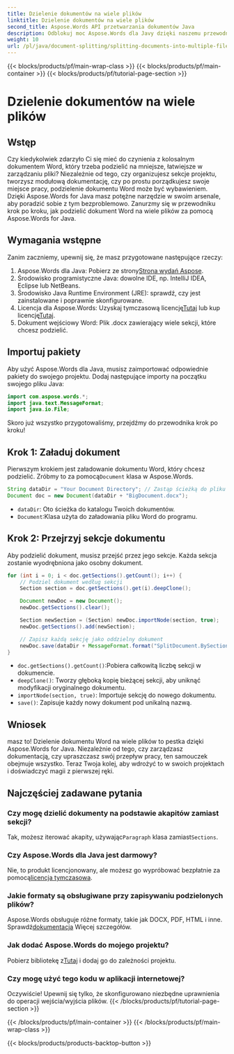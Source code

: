```yaml
---
title: Dzielenie dokumentów na wiele plików
linktitle: Dzielenie dokumentów na wiele plików
second_title: Aspose.Words API przetwarzania dokumentów Java
description: Odblokuj moc Aspose.Words dla Javy dzięki naszemu przewodnikowi krok po kroku dotyczącemu dzielenia dokumentów na wiele plików. Uzyskaj fachowe spostrzeżenia i przykłady kodu źródłowego.
weight: 10
url: /pl/java/document-splitting/splitting-documents-into-multiple-files/
---
```


{{< blocks/products/pf/main-wrap-class >}}
{{< blocks/products/pf/main-container >}}
{{< blocks/products/pf/tutorial-page-section >}}

# Dzielenie dokumentów na wiele plików

## Wstęp

Czy kiedykolwiek zdarzyło Ci się mieć do czynienia z kolosalnym dokumentem Word, który trzeba podzielić na mniejsze, łatwiejsze w zarządzaniu pliki? Niezależnie od tego, czy organizujesz sekcje projektu, tworzysz modułową dokumentację, czy po prostu porządkujesz swoje miejsce pracy, podzielenie dokumentu Word może być wybawieniem. Dzięki Aspose.Words for Java masz potężne narzędzie w swoim arsenale, aby poradzić sobie z tym bezproblemowo. Zanurzmy się w przewodniku krok po kroku, jak podzielić dokument Word na wiele plików za pomocą Aspose.Words for Java.

## Wymagania wstępne
Zanim zaczniemy, upewnij się, że masz przygotowane następujące rzeczy:

1.  Aspose.Words dla Java: Pobierz ze strony[Strona wydań Aspose](https://releases.aspose.com/words/java/).
2. Środowisko programistyczne Java: dowolne IDE, np. IntelliJ IDEA, Eclipse lub NetBeans.
3. Środowisko Java Runtime Environment (JRE): sprawdź, czy jest zainstalowane i poprawnie skonfigurowane.
4.  Licencja dla Aspose.Words: Uzyskaj tymczasową licencję[Tutaj](https://purchase.aspose.com/temporary-license/) lub kup licencję[Tutaj](https://purchase.aspose.com/buy).
5. Dokument wejściowy Word: Plik .docx zawierający wiele sekcji, które chcesz podzielić.

## Importuj pakiety
Aby użyć Aspose.Words dla Java, musisz zaimportować odpowiednie pakiety do swojego projektu. Dodaj następujące importy na początku swojego pliku Java:

```java
import com.aspose.words.*;
import java.text.MessageFormat;
import java.io.File;
```

Skoro już wszystko przygotowaliśmy, przejdźmy do przewodnika krok po kroku!

## Krok 1: Załaduj dokument
 Pierwszym krokiem jest załadowanie dokumentu Word, który chcesz podzielić. Zróbmy to za pomocą`Document` klasa w Aspose.Words.

```java
String dataDir = "Your Document Directory"; // Zastąp ścieżką do pliku
Document doc = new Document(dataDir + "BigDocument.docx");
```

- `dataDir`: Oto ścieżka do katalogu Twoich dokumentów.
- `Document`:Klasa użyta do załadowania pliku Word do programu.

## Krok 2: Przejrzyj sekcje dokumentu
Aby podzielić dokument, musisz przejść przez jego sekcje. Każda sekcja zostanie wyodrębniona jako osobny dokument.

```java
for (int i = 0; i < doc.getSections().getCount(); i++) {
    // Podziel dokument według sekcji
    Section section = doc.getSections().get(i).deepClone();

    Document newDoc = new Document();
    newDoc.getSections().clear();

    Section newSection = (Section) newDoc.importNode(section, true);
    newDoc.getSections().add(newSection);

    // Zapisz każdą sekcję jako oddzielny dokument
    newDoc.save(dataDir + MessageFormat.format("SplitDocument.BySections_{0}.docx", i));
}
```

- `doc.getSections().getCount()`:Pobiera całkowitą liczbę sekcji w dokumencie.
- `deepClone()`: Tworzy głęboką kopię bieżącej sekcji, aby uniknąć modyfikacji oryginalnego dokumentu.
- `importNode(section, true)`: Importuje sekcję do nowego dokumentu.
- `save()`: Zapisuje każdy nowy dokument pod unikalną nazwą.

## Wniosek
masz to! Dzielenie dokumentu Word na wiele plików to pestka dzięki Aspose.Words for Java. Niezależnie od tego, czy zarządzasz dokumentacją, czy upraszczasz swój przepływ pracy, ten samouczek obejmuje wszystko. Teraz Twoja kolej, aby wdrożyć to w swoich projektach i doświadczyć magii z pierwszej ręki.

## Najczęściej zadawane pytania

### Czy mogę dzielić dokumenty na podstawie akapitów zamiast sekcji?
 Tak, możesz iterować akapity, używając`Paragraph` klasa zamiast`Sections`.

### Czy Aspose.Words dla Java jest darmowy?
 Nie, to produkt licencjonowany, ale możesz go wypróbować bezpłatnie za pomocą[licencja tymczasowa](https://purchase.aspose.com/temporary-license/).

### Jakie formaty są obsługiwane przy zapisywaniu podzielonych plików?
 Aspose.Words obsługuje różne formaty, takie jak DOCX, PDF, HTML i inne. Sprawdź[dokumentacja](https://reference.aspose.com/words/java/) Więcej szczegółów.

### Jak dodać Aspose.Words do mojego projektu?
 Pobierz bibliotekę z[Tutaj](https://releases.aspose.com/words/java/) i dodaj go do zależności projektu.

### Czy mogę użyć tego kodu w aplikacji internetowej?
Oczywiście! Upewnij się tylko, że skonfigurowano niezbędne uprawnienia do operacji wejścia/wyjścia plików.
{{< /blocks/products/pf/tutorial-page-section >}}

{{< /blocks/products/pf/main-container >}}
{{< /blocks/products/pf/main-wrap-class >}}

{{< blocks/products/products-backtop-button >}}
